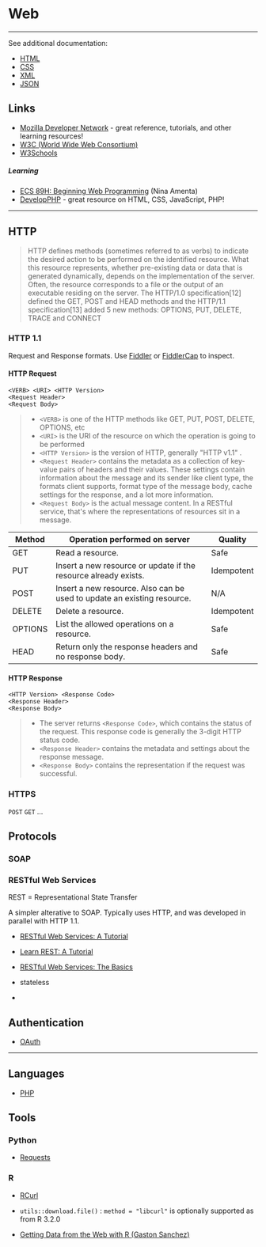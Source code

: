 Web
===

---

See additional documentation:

- [HTML](html.html)
- [CSS](css.html)
- [XML](xml.html)
- [JSON](json.html)


Links
-----

- [Mozilla Developer Network](https://developer.mozilla.org/en-US/) - great reference, tutorials, and other learning resources!
- [W3C (World Wide Web Consortium)](http://www.w3.org/)
- [W3Schools](http://www.w3schools.com/)

##### Learning

- [ECS 89H: Beginning Web Programming](http://web.cs.ucdavis.edu/~amenta/s15/ecs89h) (Nina Amenta)
- [DevelopPHP](https://www.developphp.com/) - great resource on HTML, CSS, JavaScript, PHP!


---

HTTP
----

> HTTP defines methods (sometimes referred to as verbs) to indicate the desired action to be performed on the identified resource. What this resource represents, whether pre-existing data or data that is generated dynamically, depends on the implementation of the server. Often, the resource corresponds to a file or the output of an executable residing on the server. The HTTP/1.0 specification[12] defined the GET, POST and HEAD methods and the HTTP/1.1 specification[13] added 5 new methods: OPTIONS, PUT, DELETE, TRACE and CONNECT


### HTTP 1.1

Request and Response formats. Use [Fiddler](http://www.telerik.com/download/fiddler) or [FiddlerCap](http://www.telerik.com/fiddler/fiddlercap) to inspect.


#### HTTP Request

```
<VERB> <URI> <HTTP Version>
<Request Header>
<Request Body>
```

> - `<VERB>` is one of the HTTP methods like GET, PUT, POST, DELETE, OPTIONS, etc
> - `<URI>` is the URI of the resource on which the operation is going to be performed
> - `<HTTP Version>` is the version of HTTP, generally "HTTP v1.1" .
> - `<Request Header>` contains the metadata as a collection of key-value pairs of headers and their values. These settings contain information about the message and its sender like client type, the formats client supports, format type of the message body, cache settings for the response, and a lot more information.
> - `<Request Body>` is the actual message content. In a RESTful service, that's where the representations of resources sit in a message.



Method | Operation performed on server | Quality
-------|-------------------------------|--------
GET | Read a resource. | Safe
PUT | Insert a new resource or update if the resource already exists. | Idempotent
POST | Insert a new resource. Also can be used to update an existing resource. | N/A
DELETE | Delete a resource. | Idempotent
OPTIONS | List the allowed operations on a resource. | Safe
HEAD | Return only the response headers and no response body. | Safe

#### HTTP Response

```
<HTTP Version> <Response Code>
<Response Header>
<Response Body>
```

> - The server returns `<Response Code>`, which contains the status of the request. This response code is generally the 3-digit HTTP status code.
> - `<Response Header>` contains the metadata and settings about the response message.
> - `<Response Body>` contains the representation if the request was successful.

### HTTPS



`POST` `GET` ...

Protocols
---------

### SOAP

### RESTful Web Services

REST = Representational State Transfer

A simpler alterative to SOAP. Typically uses HTTP, and was developed in parallel with HTTP 1.1.

- [RESTful Web Services: A Tutorial](http://www.drdobbs.com/web-development/restful-web-services-a-tutorial/240169069)
- [Learn REST: A Tutorial](http://rest.elkstein.org/)
- [RESTful Web Services: The Basics](http://www.ibm.com/developerworks/library/ws-restful/)



- stateless
- 

Authentication
--------------

- [OAuth](http://oauth.net)





***

Languages
---------

- [PHP](https://php.net)


Tools
-----

### Python

- [Requests](http://python-requests.org)

### R

- [RCurl](http://www.omegahat.org/RCurl)
- `utils::download.file()` : `method = "libcurl"` is optionally supported as from R 3.2.0

- [Getting Data from the Web with R (Gaston Sanchez)](http://gastonsanchez.com/work/webdata)

